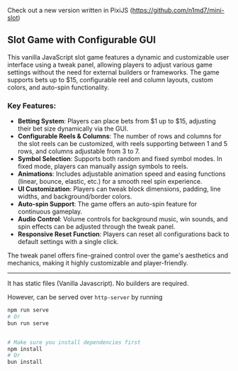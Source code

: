 Check out a new version written in PixiJS (https://github.com/n1md7/mini-slot)

## Slot Game with Configurable GUI

This vanilla JavaScript slot game features a dynamic and customizable user interface using a tweak panel, allowing
players to adjust various game settings without the need for external builders or frameworks. The game supports bets up
to $15, configurable reel and column layouts, custom colors, and auto-spin functionality.

### Key Features:

- **Betting System**: Players can place bets from $1 up to $15, adjusting their bet size dynamically via the GUI.
- **Configurable Reels & Columns**: The number of rows and columns for the slot reels can be customized, with reels
  supporting between 1 and 5 rows, and columns adjustable from 3 to 7.
- **Symbol Selection**: Supports both random and fixed symbol modes. In fixed mode, players can manually assign symbols
  to reels.
- **Animations**: Includes adjustable animation speed and easing functions (linear, bounce, elastic, etc.) for a smooth
  reel spin experience.
- **UI Customization**: Players can tweak block dimensions, padding, line widths, and background/border colors.
- **Auto-spin Support**: The game offers an auto-spin feature for continuous gameplay.
- **Audio Control**: Volume controls for background music, win sounds, and spin effects can be adjusted through the
  tweak panel.
- **Responsive Reset Function**: Players can reset all configurations back to default settings with a single click.

The tweak panel offers fine-grained control over the game's aesthetics and mechanics, making it highly customizable and
player-friendly.

---

It has static files (Vanilla Javascript). No builders are required.

However, can be served over `http-server` by running

```bash
npm run serve
# Or
bun run serve


# Make sure you install dependencies first
npm install
# Or
bun install
```
